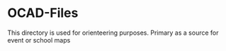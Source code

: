 # OCAD-Files

This directory is used for orienteering purposes.
Primary as a source for event or school maps

